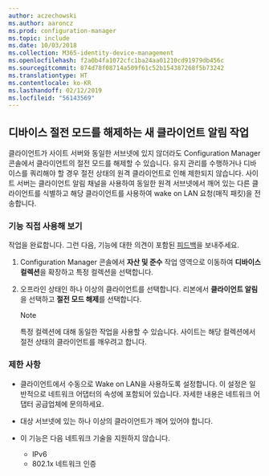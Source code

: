 ```yaml
---
author: aczechowski
ms.author: aaroncz
ms.prod: configuration-manager
ms.topic: include
ms.date: 10/03/2018
ms.collection: M365-identity-device-management
ms.openlocfilehash: f2a0b4fa1072cfc1ba24aa01210cd91979db456c
ms.sourcegitcommit: 874d78f08714a509f61c52b154387268f5b73242
ms.translationtype: HT
ms.contentlocale: ko-KR
ms.lasthandoff: 02/12/2019
ms.locfileid: "56143569"
---
```

## <a name="bkmk_wakeup"></a> 디바이스 절전 모드를 해제하는 새 클라이언트 알림 작업
<!--1317364-->

클라이언트가 사이트 서버와 동일한 서브넷에 있지 않더라도 Configuration Manager 콘솔에서 클라이언트의 절전 모드를 해제할 수 있습니다. 유지 관리를 수행하거나 디바이스를 쿼리해야 할 경우 절전 상태의 원격 클라이언트로 인해 제한되지 않습니다. 사이트 서버는 클라이언트 알림 채널을 사용하여 동일한 원격 서브넷에서 깨어 있는 다른 클라이언트를 식별하고 해당 클라이언트를 사용하여 wake on LAN 요청(매직 패킷)을 전송합니다.


### <a name="try-it-out"></a>기능 직접 사용해 보기

작업을 완료합니다. 그런 다음, 기능에 대한 의견이 포함된 [피드백](/sccm/core/understand/find-help#product-feedback)을 보내주세요.

1. Configuration Manager 콘솔에서 **자산 및 준수** 작업 영역으로 이동하여 **디바이스 컬렉션**을 확장하고 특정 컬렉션을 선택합니다.  

2. 오프라인 상태인 하나 이상의 클라이언트를 선택합니다. 리본에서 **클라이언트 알림**을 선택하고 **절전 모드 해제**를 선택합니다.  

    > [!Note]  
    > 특정 컬렉션에 대해 동일한 작업을 사용할 수 있습니다. 사이트는 해당 컬렉션에서 절전 상태의 클라이언트를 깨우려고 합니다.  


### <a name="limitations"></a>제한 사항

- 클라이언트에서 수동으로 Wake on LAN을 사용하도록 설정합니다. 이 설정은 일반적으로 네트워크 어댑터의 속성에 포함되어 있습니다. 자세한 내용은 네트워크 어댑터 공급업체에 문의하세요.  

- 대상 서브넷에 있는 하나 이상의 클라이언트가 깨어 있어야 합니다. 

- 이 기능은 다음 네트워크 기술을 지원하지 않습니다.  
    - IPv6
    - 802.1x 네트워크 인증 


